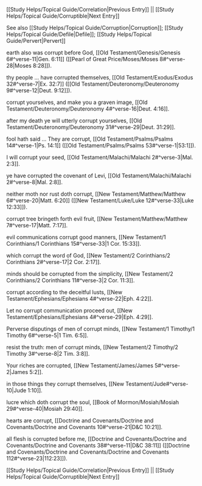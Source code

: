 [[Study Helps/Topical Guide/Correlation|Previous Entry]]  ||  [[Study Helps/Topical Guide/Corruptible|Next Entry]]

 See also [[Study Helps/Topical Guide/Corruption|Corruption]]; [[Study Helps/Topical Guide/Defile|Defile]]; [[Study Helps/Topical Guide/Pervert|Pervert]]

 earth also was corrupt before God, [[Old Testament/Genesis/Genesis 6#^verse-11|Gen. 6:11]] ([[Pearl of Great Price/Moses/Moses 8#^verse-28|Moses 8:28]]).

 thy people ... have corrupted themselves, [[Old Testament/Exodus/Exodus 32#^verse-7|Ex. 32:7]] ([[Old Testament/Deuteronomy/Deuteronomy 9#^verse-12|Deut. 9:12]]).

 corrupt yourselves, and make you a graven image, [[Old Testament/Deuteronomy/Deuteronomy 4#^verse-16|Deut. 4:16]].

 after my death ye will utterly corrupt yourselves, [[Old Testament/Deuteronomy/Deuteronomy 31#^verse-29|Deut. 31:29]].

 fool hath said ... They are corrupt, [[Old Testament/Psalms/Psalms 14#^verse-1|Ps. 14:1]] ([[Old Testament/Psalms/Psalms 53#^verse-1|53:1]]).

 I will corrupt your seed, [[Old Testament/Malachi/Malachi 2#^verse-3|Mal. 2:3]].

 ye have corrupted the covenant of Levi, [[Old Testament/Malachi/Malachi 2#^verse-8|Mal. 2:8]].

 neither moth nor rust doth corrupt, [[New Testament/Matthew/Matthew 6#^verse-20|Matt. 6:20]] ([[New Testament/Luke/Luke 12#^verse-33|Luke 12:33]]).

 corrupt tree bringeth forth evil fruit, [[New Testament/Matthew/Matthew 7#^verse-17|Matt. 7:17]].

 evil communications corrupt good manners, [[New Testament/1 Corinthians/1 Corinthians 15#^verse-33|1 Cor. 15:33]].

 which corrupt the word of God, [[New Testament/2 Corinthians/2 Corinthians 2#^verse-17|2 Cor. 2:17]].

 minds should be corrupted from the simplicity, [[New Testament/2 Corinthians/2 Corinthians 11#^verse-3|2 Cor. 11:3]].

 corrupt according to the deceitful lusts, [[New Testament/Ephesians/Ephesians 4#^verse-22|Eph. 4:22]].

 Let no corrupt communication proceed out, [[New Testament/Ephesians/Ephesians 4#^verse-29|Eph. 4:29]].

 Perverse disputings of men of corrupt minds, [[New Testament/1 Timothy/1 Timothy 6#^verse-5|1 Tim. 6:5]].

 resist the truth: men of corrupt minds, [[New Testament/2 Timothy/2 Timothy 3#^verse-8|2 Tim. 3:8]].

 Your riches are corrupted, [[New Testament/James/James 5#^verse-2|James 5:2]].

 in those things they corrupt themselves, [[New Testament/Jude#^verse-10|Jude 1:10]].

 lucre which doth corrupt the soul, [[Book of Mormon/Mosiah/Mosiah 29#^verse-40|Mosiah 29:40]].

 hearts are corrupt, [[Doctrine and Covenants/Doctrine and Covenants/Doctrine and Covenants 10#^verse-21|D&C 10:21]].

 all flesh is corrupted before me, [[Doctrine and Covenants/Doctrine and Covenants/Doctrine and Covenants 38#^verse-11|D&C 38:11]] ([[Doctrine and Covenants/Doctrine and Covenants/Doctrine and Covenants 112#^verse-23|112:23]]).

[[Study Helps/Topical Guide/Correlation|Previous Entry]]  ||  [[Study Helps/Topical Guide/Corruptible|Next Entry]]